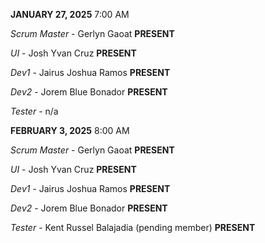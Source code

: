 **JANUARY 27, 2025** 7:00 AM

_Scrum Master_ - Gerlyn Gaoat **PRESENT**

_UI_ - Josh Yvan Cruz **PRESENT**

_Dev1_ - Jairus Joshua Ramos **PRESENT**

_Dev2_ - Jorem Blue Bonador **PRESENT**

_Tester_ - n/a

**FEBRUARY 3, 2025** 8:00 AM

_Scrum Master_ - Gerlyn Gaoat **PRESENT**

_UI_ - Josh Yvan Cruz **PRESENT**

_Dev1_ - Jairus Joshua Ramos **PRESENT**

_Dev2_ - Jorem Blue Bonador **PRESENT**

_Tester_ - Kent Russel Balajadia (pending member) **PRESENT**
